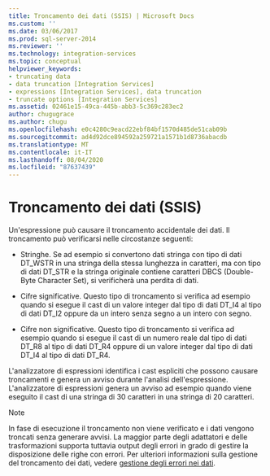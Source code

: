 ```yaml
---
title: Troncamento dei dati (SSIS) | Microsoft Docs
ms.custom: ''
ms.date: 03/06/2017
ms.prod: sql-server-2014
ms.reviewer: ''
ms.technology: integration-services
ms.topic: conceptual
helpviewer_keywords:
- truncating data
- data truncation [Integration Services]
- expressions [Integration Services], data truncation
- truncate options [Integration Services]
ms.assetid: 02461e15-49ca-445b-abb3-5c369c283ec2
author: chugugrace
ms.author: chugu
ms.openlocfilehash: e0c4280c9eacd22ebf84bf1570d485de51cab09b
ms.sourcegitcommit: ad4d92dce894592a259721a1571b1d8736abacdb
ms.translationtype: MT
ms.contentlocale: it-IT
ms.lasthandoff: 08/04/2020
ms.locfileid: "87637439"
---
```

# <a name="data-truncation-ssis"></a>Troncamento dei dati (SSIS)
  Un'espressione può causare il troncamento accidentale dei dati. Il troncamento può verificarsi nelle circostanze seguenti:  
  
-   Stringhe. Se ad esempio si convertono dati stringa con tipo di dati DT_WSTR in una stringa della stessa lunghezza in caratteri, ma con tipo di dati DT_STR e la stringa originale contiene caratteri DBCS (Double-Byte Character Set), si verificherà una perdita di dati.  
  
-   Cifre significative. Questo tipo di troncamento si verifica ad esempio quando si esegue il cast di un valore integer dal tipo di dati DT_I4 al tipo di dati DT_I2 oppure da un intero senza segno a un intero con segno.  
  
-   Cifre non significative. Questo tipo di troncamento si verifica ad esempio quando si esegue il cast di un numero reale dal tipo di dati DT_R8 al tipo di dati DT_R4 oppure di un valore integer dal tipo di dati DT_I4 al tipo di dati DT_R4.  
  
 L'analizzatore di espressioni identifica i cast espliciti che possono causare troncamenti e genera un avviso durante l'analisi dell'espressione. L'analizzatore di espressioni genera un avviso ad esempio quando viene eseguito il cast di una stringa di 30 caratteri in una stringa di 20 caratteri.  
  
> [!NOTE]  
>  In fase di esecuzione il troncamento non viene verificato e i dati vengono troncati senza generare avvisi. La maggior parte degli adattatori e delle trasformazioni supporta tuttavia output degli errori in grado di gestire la disposizione delle righe con errori. Per ulteriori informazioni sulla gestione del troncamento dei dati, vedere [gestione degli errori nei dati](../data-flow/error-handling-in-data.md).  
  
  
